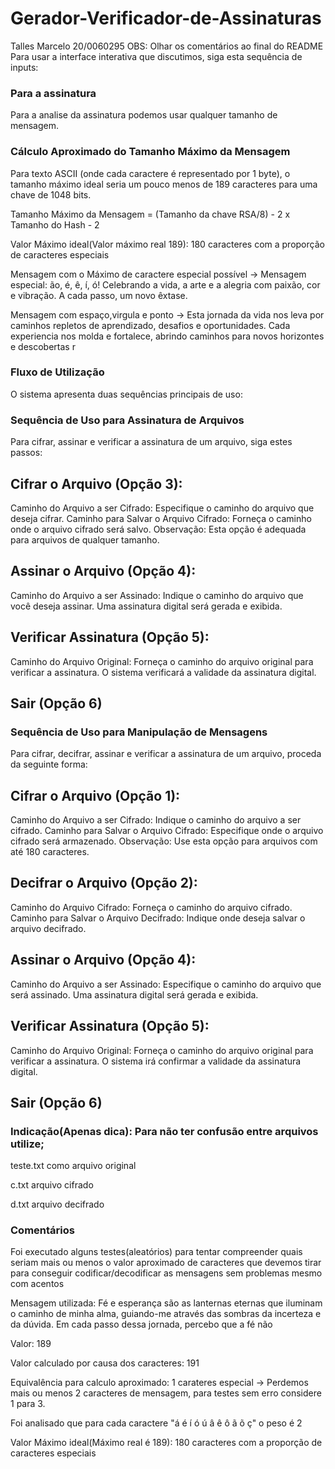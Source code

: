 
# Gerador-Verificador-de-Assinaturas
Talles Marcelo 20/0060295
OBS: Olhar os comentários ao final do README
Para usar a interface interativa que discutimos, siga esta sequência de inputs:
### Para a assinatura
Para a analise da assinatura podemos usar qualquer tamanho de mensagem.

### Cálculo Aproximado do Tamanho Máximo da Mensagem
Para texto ASCII (onde cada caractere é representado por 1 byte), o tamanho máximo ideal seria um pouco menos de 189 caracteres para uma chave de 1048 bits.

Tamanho Máximo da Mensagem = (Tamanho da chave RSA/8) - 2 x Tamanho do Hash - 2

Valor Máximo ideal(Valor máximo real 189): 180 caracteres com a proporção de caracteres especiais

Mensagem com o Máximo de caractere especial possível -> Mensagem especial: ão, é, ê, í, ó! Celebrando a vida, a arte e a alegria com paixão, cor e vibração. A cada passo, um novo êxtase.

Mensagem com espaço,virgula e ponto -> Esta jornada da vida nos leva por caminhos repletos de aprendizado, desafios e oportunidades. Cada experiencia nos molda e fortalece, abrindo caminhos para novos horizontes e descobertas r

### Fluxo de Utilização
O sistema apresenta duas sequências principais de uso:

### Sequência de Uso para Assinatura de Arquivos
Para cifrar, assinar e verificar a assinatura de um arquivo, siga estes passos:

## Cifrar o Arquivo (Opção 3):

Caminho do Arquivo a ser Cifrado: Especifique o caminho do arquivo que deseja cifrar.
Caminho para Salvar o Arquivo Cifrado: Forneça o caminho onde o arquivo cifrado será salvo.
Observação: Esta opção é adequada para arquivos de qualquer tamanho.
## Assinar o Arquivo (Opção 4):

Caminho do Arquivo a ser Assinado: Indique o caminho do arquivo que você deseja assinar.
Uma assinatura digital será gerada e exibida.
## Verificar Assinatura (Opção 5):

Caminho do Arquivo Original: Forneça o caminho do arquivo original para verificar a assinatura.
O sistema verificará a validade da assinatura digital.
## Sair (Opção 6)

### Sequência de Uso para Manipulação de Mensagens
Para cifrar, decifrar, assinar e verificar a assinatura de um arquivo, proceda da seguinte forma:

## Cifrar o Arquivo (Opção 1):

Caminho do Arquivo a ser Cifrado: Indique o caminho do arquivo a ser cifrado.
Caminho para Salvar o Arquivo Cifrado: Especifique onde o arquivo cifrado será armazenado.
Observação: Use esta opção para arquivos com até 180 caracteres.
## Decifrar o Arquivo (Opção 2):

Caminho do Arquivo Cifrado: Forneça o caminho do arquivo cifrado.
Caminho para Salvar o Arquivo Decifrado: Indique onde deseja salvar o arquivo decifrado.
## Assinar o Arquivo (Opção 4):

Caminho do Arquivo a ser Assinado: Especifique o caminho do arquivo que será assinado.
Uma assinatura digital será gerada e exibida.
## Verificar Assinatura (Opção 5):

Caminho do Arquivo Original: Forneça o caminho do arquivo original para verificar a assinatura.
O sistema irá confirmar a validade da assinatura digital.
## Sair (Opção 6)

### Indicação(Apenas dica): Para não ter confusão entre arquivos utilize;

teste.txt como arquivo original

c.txt arquivo cifrado

d.txt arquivo decifrado


### Comentários
Foi executado alguns testes(aleatórios) para tentar compreender quais seriam mais ou menos o valor aproximado de caracteres que devemos tirar para conseguir codificar/decodificar as mensagens sem problemas mesmo com acentos

Mensagem utilizada:
Fé e esperança são as lanternas eternas que iluminam o caminho de minha alma, guiando-me através das sombras da incerteza e da dúvida. Em cada passo dessa jornada, percebo que a fé não

Valor: 189

Valor calculado por causa dos caracteres: 191

Equivalência para calculo aproximado: 1 carateres especial -> Perdemos mais ou menos 2 caracteres de mensagem, para testes sem erro considere 1 para 3.

Foi analisado que para cada caractere "á é í ó ú â ê ô ã õ ç" o peso é 2

Valor Máximo ideal(Máximo real é 189): 180 caracteres com a proporção de caracteres especiais
